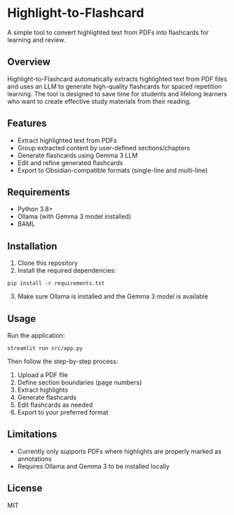 # Highlight-to-Flashcard

A simple tool to convert highlighted text from PDFs into flashcards for learning and review.

## Overview

Highlight-to-Flashcard automatically extracts highlighted text from PDF files and uses an LLM to generate high-quality flashcards for spaced repetition learning. The tool is designed to save time for students and lifelong learners who want to create effective study materials from their reading.

## Features

- Extract highlighted text from PDFs
- Group extracted content by user-defined sections/chapters
- Generate flashcards using Gemma 3 LLM
- Edit and refine generated flashcards
- Export to Obsidian-compatible formats (single-line and multi-line)

## Requirements

- Python 3.8+
- Ollama (with Gemma 3 model installed)
- BAML

## Installation

1. Clone this repository
2. Install the required dependencies:
```
pip install -r requirements.txt
```

3. Make sure Ollama is installed and the Gemma 3 model is available

## Usage

Run the application:
```
streamlit run src/app.py
```

Then follow the step-by-step process:
1. Upload a PDF file
2. Define section boundaries (page numbers)
3. Extract highlights
4. Generate flashcards
5. Edit flashcards as needed
6. Export to your preferred format

## Limitations

- Currently only supports PDFs where highlights are properly marked as annotations
- Requires Ollama and Gemma 3 to be installed locally

## License

MIT
